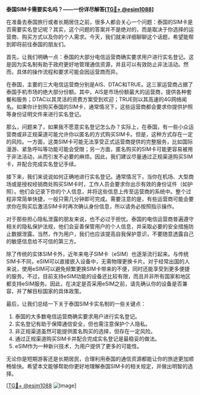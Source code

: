 **泰国SIM卡需要实名吗？——一份详尽解答[[TG💪+ @esim1088](https://t.me/s/esim1088)]**

在准备去泰国旅行或者长期居住之前，很多人都会关心一个问题：泰国的SIM卡是否需要实名登记呢？其实，这个问题的答案并不是绝对的，而是取决于你选择的运营商、购买方式以及你的个人需求。今天，我们就来详细聊聊这个话题，希望能帮到即将前往泰国的朋友们。

首先，让我们明确一点：泰国的大部分电信运营商确实要求用户进行实名登记。这是因为实名制有助于政府更好地管理通信资源，并且可以有效防止非法活动。然而，具体的操作流程和要求可能会因运营商而异。

在泰国，主要的三大电信运营商分别是AIS、DTAC和TRUE。这三家运营商占据了泰国手机市场的绝大部分份额。其中，AIS是市场份额最大的运营商，提供各种套餐和服务；DTAC以其灵活的资费方案受到欢迎；TRUE则以其高速的4G网络闻名。如果你计划购买泰国的SIM卡，通常情况下，这些运营商都会要求你提供护照等身份证明文件来进行实名登记。

那么，问题来了，如果我不愿意实名登记怎么办？实际上，在泰国，有一些小众运营商或非正规渠道可能允许你以匿名的方式购买SIM卡。但是，这种方式存在一定的风险。一方面，这类SIM卡可能无法享受正式运营商提供的完整服务，比如国际漫游、紧急呼叫等功能可能会受限；另一方面，匿名购买的SIM卡可能更容易被用于非法活动，从而引发不必要的麻烦。因此，我们建议尽量通过正规渠道购买SIM卡，并配合完成实名登记手续。

接下来，我们来说说如何正确地进行实名登记。通常情况下，当你在机场、大型商场或是授权经销商处购买SIM卡时，工作人员会要求你出示有效的身份证件（如护照）。他们会记录下你的个人信息，并将这些信息上传至运营商的系统中。整个过程非常简单快捷，一般只需几分钟即可完成。需要注意的是，有些运营商可能会要求你在购买后激活SIM卡时再次确认身份信息，所以请务必按照指示操作。

对于那些担心隐私泄露的朋友来说，也不必过于担忧。泰国的电信运营商普遍遵守相关的隐私保护法规，他们会妥善保管用户的个人信息，并采取必要的安全措施防止数据泄露。当然，作为用户，我们也应该提高自我保护意识，不要随意透露自己的敏感信息给不可信的第三方。

除了传统的实体SIM卡外，近年来电子SIM卡（eSIM）也逐渐流行起来。与传统SIM卡不同，eSIM可以直接嵌入设备中，无需物理更换卡片。对于经常出国的人来说，使用eSIM可以避免频繁更换SIM卡带来的不便，同时还能享受到更多便捷的服务。不过，目前支持eSIM功能的设备还比较有限，而且并非所有国家和地区都支持eSIM服务。因此，在决定是否采用eSIM之前，请先确认你的设备是否兼容，并了解目标国家的具体政策。

最后，让我们总结一下关于泰国SIM卡实名制的一些关键点：

1. 泰国的大多数电信运营商确实要求用户进行实名登记。
2. 实名登记有助于保障通信安全，但也需注意保护个人隐私。
3. 非正规渠道虽然可能提供匿名购买的选择，但存在一定风险。
4. 通过正规渠道购买SIM卡并配合完成实名登记是最稳妥的做法。
5. eSIM作为一种新兴技术，为用户提供了更多的可能性。

无论你是短期游客还是长期居民，合理利用泰国的通信资源都能让你的旅途更加顺畅愉快。希望本文能够帮助你更好地理解泰国SIM卡的相关规定，并做出明智的选择。

[[TG💪+ @esim1088](https://t.me/s/esim1088) ![Image](https://i.postimg.cc/4NQfJmqS/Snipaste-2025-05-13-00-14-12.png)]